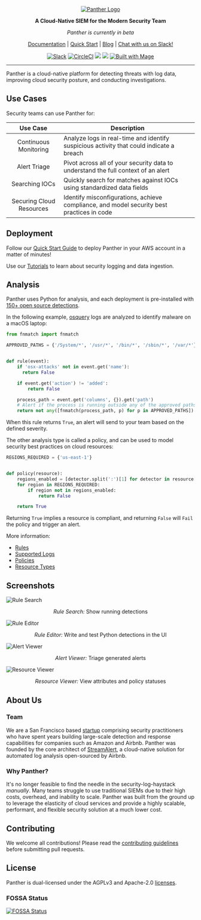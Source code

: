 <p align="center">
  <a href="https://www.runpanther.io"><img src="docs/img/panther-logo-github.jpg" alt="Panther Logo"/></a>
</p>

<p align="center">
  <b>A Cloud-Native SIEM for the Modern Security Team</b>
</p>

<p align="center">
  <i>Panther is currently in beta</i>
</p>

<p align="center">
  <a href="https://docs.runpanther.io">Documentation</a> |
  <a href="https://docs.runpanther.io/quick-start">Quick Start</a> |
  <a href="https://blog.runpanther.io">Blog</a> |
  <a href="https://panther-labs-oss-slackin.herokuapp.com/">Chat with us on Slack!</a>
</p>

<p align="center">
  <a href="https://panther-labs-oss-slackin.herokuapp.com/"><img src="https://panther-labs-oss-slackin.herokuapp.com/badge.svg" alt="Slack"/></a>
  <a href="https://circleci.com/gh/panther-labs/panther"><img src="https://circleci.com/gh/panther-labs/panther.svg?style=svg" alt="CircleCI"/></a>
  <a href="https://app.fossa.com/projects/git%2Bgithub.com%2Fpanther-labs%2Fpanther?ref=badge_shield" alt="FOSSA Status"><img src="https://app.fossa.com/api/projects/git%2Bgithub.com%2Fpanther-labs%2Fpanther.svg?type=shield"/></a>
  <a href="https://cla-assistant.io/panther-labs/panther" alt="CLA Assistant"><img src="https://cla-assistant.io/readme/badge/panther-labs/panther"/></a>
  <a href="https://magefile.org"><img src="https://magefile.org/badge.svg" alt="Built with Mage"/></a>
</p>

---

Panther is a cloud-native platform for detecting threats with log data, improving cloud security posture, and conducting investigations.

## Use Cases

Security teams can use Panther for:

|         Use Case         | Description                                                                               |
| :----------------------: | ----------------------------------------------------------------------------------------- |
|  Continuous Monitoring   | Analyze logs in real-time and identify suspicious activity that could indicate a breach   |
|       Alert Triage       | Pivot across all of your security data to understand the full context of an alert         |
|      Searching IOCs      | Quickly search for matches against IOCs using standardized data fields                    |
| Securing Cloud Resources | Identify misconfigurations, achieve compliance, and model security best practices in code |

## Deployment

Follow our [Quick Start Guide](https://docs.runpanther.io/quick-start) to deploy Panther in your AWS account in a matter of minutes!

Use our [Tutorials](https://github.com/panther-labs/tutorials) to learn about security logging and data ingestion.

## Analysis

Panther uses Python for analysis, and each deployment is pre-installed with [150+ open source detections](https://github.com/panther-labs/panther-analysis/tree/master/analysis).

In the following example, [osquery](https://github.com/osquery/osquery) logs are analyzed to identify malware on a macOS laptop:

```python
from fnmatch import fnmatch

APPROVED_PATHS = {'/System/*', '/usr/*', '/bin/*', '/sbin/*', '/var/*'}


def rule(event):
    if 'osx-attacks' not in event.get('name'):
      return False

    if event.get('action') != 'added':
        return False

    process_path = event.get('columns', {}).get('path')
    # Alert if the process is running outside any of the approved paths
    return not any([fnmatch(process_path, p) for p in APPROVED_PATHS])
```

When this rule returns `True`, an alert will send to your team based on the defined severity.

The other analysis type is called a policy, and can be used to model security best practices on cloud resources:

```python
REGIONS_REQUIRED = {'us-east-1'}


def policy(resource):
    regions_enabled = [detector.split(':')[1] for detector in resource['Detectors']]
    for region in REGIONS_REQUIRED:
        if region not in regions_enabled:
            return False

    return True
```

Returning `True` implies a resource is compliant, and returning `False` will `Fail` the policy and trigger an alert.

More information:

- [Rules](https://docs.runpanther.io/log-analysis/rules)
- [Supported Logs](https://docs.runpanther.io/log-analysis/supported-logs)
- [Policies](https://docs.runpanther.io/policies/policies)
- [Resource Types](https://docs.runpanther.io/policies/resources)

## Screenshots

<img src="docs/img/rule-search-new.png" alt="Rule Search"/>
<p align="center"><i>Rule Search:</i> Show running detections</p>

<img src="docs/img/rule-editor-new.png" alt="Rule Editor"/>
<p align="center"><i>Rule Editor:</i> Write and test Python detections in the UI</p>

<img src="docs/img/alert-viewer-new.png" alt="Alert Viewer"/>
<p align="center"><i>Alert Viewer:</i> Triage generated alerts</p>

<img src="docs/img/resource-viewer-new.png" alt="Resource Viewer"/>
<p align="center"><i>Resource Viewer:</i> View attributes and policy statuses</p>

## About Us

### Team

We are a San Francisco based [startup](https://www.crunchbase.com/organization/panther-labs) comprising security practitioners who have spent years building large-scale detection and response capabilities for companies such as Amazon and Airbnb. Panther was founded by the core architect of [StreamAlert](https://github.com/airbnb/streamalert/), a cloud-native solution for automated log analysis open-sourced by Airbnb.

### Why Panther?

It's no longer feasible to find the needle in the security-log-haystack _manually_. Many teams struggle to use traditional SIEMs due to their high costs, overhead, and inability to scale. Panther was built from the ground up to leverage the elasticity of cloud services and provide a highly scalable, performant, and flexible security solution at a much lower cost.

## Contributing

We welcome all contributions! Please read the [contributing guidelines](https://github.com/panther-labs/panther/blob/master/docs/CONTRIBUTING.md) before submitting pull requests.

## License

Panther is dual-licensed under the AGPLv3 and Apache-2.0 [licenses](https://github.com/panther-labs/panther/blob/master/LICENSE).

### FOSSA Status

[![FOSSA Status](https://app.fossa.com/api/projects/git%2Bgithub.com%2Fpanther-labs%2Fpanther.svg?type=large)](https://app.fossa.com/projects/git%2Bgithub.com%2Fpanther-labs%2Fpanther?ref=badge_large)
